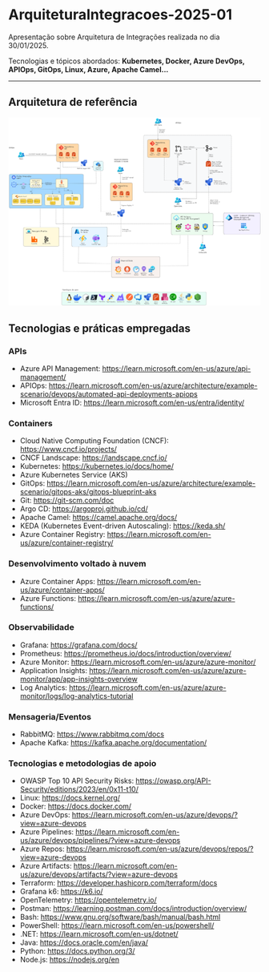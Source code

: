 # ArquiteturaIntegracoes-2025-01
Apresentação sobre Arquitetura de Integrações realizada no dia 30/01/2025.

Tecnologias e tópicos abordados: **Kubernetes, Docker, Azure DevOps, APIOps, GitOps, Linux, Azure, Apache Camel...**

---

## Arquitetura de referência

![alt](docs/arquitetura-integracoes.png)

## Tecnologias e práticas empregadas

### APIs
- Azure API Management: https://learn.microsoft.com/en-us/azure/api-management/
- APIOps: https://learn.microsoft.com/en-us/azure/architecture/example-scenario/devops/automated-api-deployments-apiops
- Microsoft Entra ID: https://learn.microsoft.com/en-us/entra/identity/

### Containers
- Cloud Native Computing Foundation (CNCF): https://www.cncf.io/projects/
- CNCF Landscape: https://landscape.cncf.io/
- Kubernetes: https://kubernetes.io/docs/home/
- Azure Kubernetes Service (AKS)
- GitOps: https://learn.microsoft.com/en-us/azure/architecture/example-scenario/gitops-aks/gitops-blueprint-aks
- Git: https://git-scm.com/doc
- Argo CD: https://argoproj.github.io/cd/
- Apache Camel: https://camel.apache.org/docs/
- KEDA (Kubernetes Event-driven Autoscaling): https://keda.sh/
- Azure Container Registry: https://learn.microsoft.com/en-us/azure/container-registry/

### Desenvolvimento voltado à nuvem
- Azure Container Apps: https://learn.microsoft.com/en-us/azure/container-apps/
- Azure Functions: https://learn.microsoft.com/en-us/azure/azure-functions/

### Observabilidade

- Grafana: https://grafana.com/docs/
- Prometheus: https://prometheus.io/docs/introduction/overview/
- Azure Monitor: https://learn.microsoft.com/en-us/azure/azure-monitor/
- Application Insights: https://learn.microsoft.com/en-us/azure/azure-monitor/app/app-insights-overview
- Log Analytics: https://learn.microsoft.com/en-us/azure/azure-monitor/logs/log-analytics-tutorial

### Mensageria/Eventos

- RabbitMQ: https://www.rabbitmq.com/docs
- Apache Kafka: https://kafka.apache.org/documentation/

### Tecnologias e metodologias de apoio
- OWASP Top 10 API Security Risks: https://owasp.org/API-Security/editions/2023/en/0x11-t10/
- Linux: https://docs.kernel.org/
- Docker: https://docs.docker.com/ 
- Azure DevOps: https://learn.microsoft.com/en-us/azure/devops/?view=azure-devops
- Azure Pipelines: https://learn.microsoft.com/en-us/azure/devops/pipelines/?view=azure-devops
- Azure Repos: https://learn.microsoft.com/en-us/azure/devops/repos/?view=azure-devops
- Azure Artifacts: https://learn.microsoft.com/en-us/azure/devops/artifacts/?view=azure-devops
- Terraform: https://developer.hashicorp.com/terraform/docs
- Grafana k6: https://k6.io/
- OpenTelemetry: https://opentelemetry.io/
- Postman: https://learning.postman.com/docs/introduction/overview/
- Bash: https://www.gnu.org/software/bash/manual/bash.html
- PowerShell: https://learn.microsoft.com/en-us/powershell/
- .NET: https://learn.microsoft.com/en-us/dotnet/
- Java: https://docs.oracle.com/en/java/
- Python: https://docs.python.org/3/
- Node.js: https://nodejs.org/en